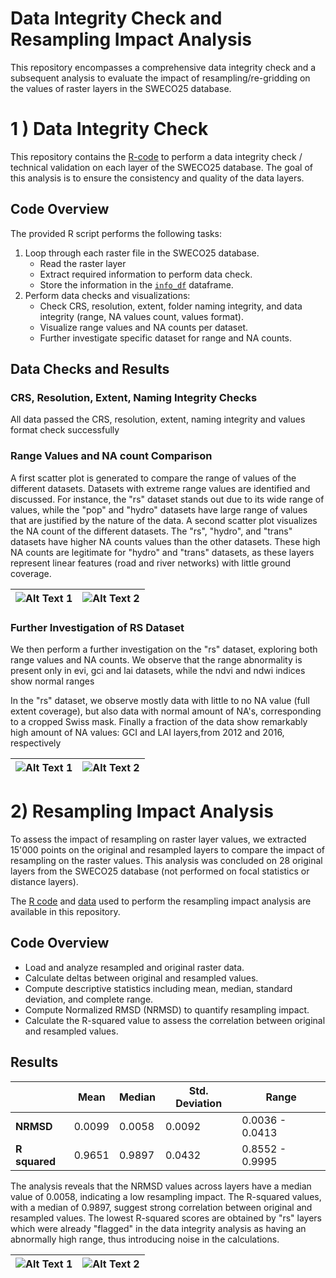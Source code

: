 # Data Integrity Check and Resampling Impact Analysis

This repository encompasses a comprehensive data integrity check and a subsequent analysis to evaluate the impact of resampling/re-gridding on the values of raster layers in the SWECO25 database. 

# 1 ) Data Integrity Check 

This repository contains the [R-code](https://github.com/NKulling/SWECO25/blob/main/database_validation/script/database_validation.R) to perform a data integrity check / technical validation on each layer of the SWECO25 database. The goal of this analysis is to ensure the consistency and quality of the data layers.

## Code Overview

The provided R script performs the following tasks:

1. Loop through each raster file in the SWECO25 database.
   - Read the raster layer 
   - Extract required information to perform data check.
   - Store the information in the [`info_df`](https://github.com/NKulling/SWECO25/blob/main/database_validation/result_dataframe/info_df.rds) dataframe.
2. Perform data checks and visualizations:
   - Check CRS, resolution, extent, folder naming integrity, and data integrity (range, NA values count, values format).
   - Visualize range values and NA counts per dataset.
   - Further investigate specific dataset for range and NA counts.

## Data Checks and Results

### CRS, Resolution, Extent, Naming Integrity Checks

All data passed the CRS, resolution, extent, naming integrity and values format check successfully

### Range Values  and NA count Comparison

A first scatter plot is generated to compare the range of values of the different datasets. Datasets with extreme range values are identified and discussed. For instance, the "rs" dataset stands out due to its wide range of values, while the "pop" and "hydro" datasets have large range of values that are justified by the nature of the data. 
A second scatter plot visualizes the NA count of the different datasets.  The "rs", "hydro", and "trans" datasets have higher NA counts values than the other datasets. These high NA counts are legitimate for "hydro" and "trans" datasets, as these layers represent linear features (road and river networks) with little ground coverage. 


| ![Alt Text 1](https://github.com/NKulling/SWECO25/blob/main/database_validation/figures/scatterplot_range.jpg) | ![Alt Text 2](https://github.com/NKulling/SWECO25/blob/main/database_validation/figures/scatterplot_NAcount.jpg) |
|:---:|:---:|


### Further Investigation of RS Dataset

We then perform a further investigation on the "rs" dataset, exploring both range values and NA counts. We observe that the range abnormality is present only in evi, gci and lai datasets, while the ndvi and ndwi indices show normal ranges 

In the "rs" dataset, we observe mostly data with little to no NA value (full extent coverage), but also data with normal amount of NA's, corresponding to a cropped Swiss mask.  Finally a fraction of the data show remarkably high amount of NA values: GCI and LAI layers,from 2012 and 2016, respectively

| ![Alt Text 1](https://github.com/NKulling/SWECO25/blob/main/database_validation/figures/scatterplot_range_RS.jpg) | ![Alt Text 2](https://github.com/NKulling/SWECO25/blob/main/database_validation/figures/scatterplot_NAcount_RS.jpg) |
|:---:|:---:|

# 2) Resampling Impact Analysis

To assess the impact of resampling on raster layer values, we extracted 15'000 points on the original and resampled layers to compare the impact of resampling on the raster values. This analysis was concluded on 28 original layers from the SWECO25 database (not performed on focal statistics or distance layers). 

The [R code](https://github.com/NKulling/SWECO25/blob/main/database_validation/script/resampling_impact_analysis.R) and [data](https://github.com/NKulling/SWECO25/blob/main/database_validation/data/data.zip) used to perform the resampling impact analysis are available in this repository. 

## Code Overview

- Load and analyze resampled and original raster data.
- Calculate deltas between original and resampled values.
- Compute descriptive statistics including mean, median, standard deviation, and complete range.
- Compute Normalized RMSD (NRMSD) to quantify resampling impact.
- Calculate the R-squared value to assess the correlation between original and resampled values.
  
##  Results


|         |    Mean    |  Median   | Std. Deviation |      Range       |
|---------|------------|-----------|----------------|------------------|
| **NRMSD** |  0.0099    |  0.0058   |      0.0092    | 0.0036 - 0.0413 |
| **R squared** |  0.9651    |  0.9897   |      0.0432    | 0.8552 - 0.9995 |


The analysis reveals that the NRMSD values across layers have a median value of 0.0058, indicating a low resampling impact. The R-squared values, with a median of 0.9897, suggest strong correlation between original and resampled values. The lowest R-squared scores are obtained by "rs" layers which were already "flagged" in the data integrity analysis as having an abnormally high range, thus introducing noise in the calculations. 

| ![Alt Text 1](https://github.com/NKulling/SWECO25/blob/main/database_validation/figures/scatterplot_NRMSD.jpg) | ![Alt Text 2](https://github.com/NKulling/SWECO25/blob/main/database_validation/figures/scatterplot_RSq.jpg) |
|:---:|:---:|

